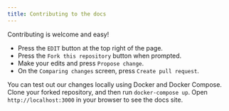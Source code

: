 ```yaml
---
title: Contributing to the docs
---
```


Contributing is welcome and easy!

* Press the `EDIT` button at the top right of the page.
* Press the `Fork this repository` button when prompted.
* Make your edits and press `Propose change`.
* On the `Comparing changes` screen, press `Create pull request`.

You can test out our changes locally using Docker and Docker Compose. Clone your forked repository, and then run `docker-compose up`. Open `http://localhost:3000` in your browser to see the docs site.
